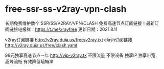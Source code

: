 # free-ssr-ss-v2ray-vpn-clash
长期免费维护数个 SSR/SS/V2RAY/VPN/CLASH 免费高速节点订阅链接！最新订阅链接电报群：https://t.me/xrayfree
更新日期：2021.8.11

v2ray订阅链接
http://v2ray.duia.us/free/v2ray.txt
clash订阅链接
http://v2ray.duia.us/free/clash.yaml  

99元独享高速节点一年  http://vip-v2ray.tk
不限流量 不限设备 独享IP 独享带宽 高峰流畅 有效降低墙概率
